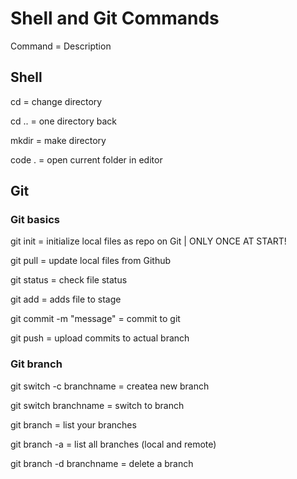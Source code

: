 # Shell and Git Commands

Command = Description

## Shell

cd = change directory

cd .. = one directory back

mkdir = make directory

code . = open current folder in editor

## Git

### Git basics

git init = initialize local files as repo on Git | ONLY ONCE AT START!

git pull = update local files from Github

git status = check file status

git add = adds file to stage

git commit -m "message" = commit to git

git push = upload commits to actual branch

### Git branch

git switch -c branchname = createa new branch

git switch branchname = switch to branch

git branch = list your branches

git branch -a = list all branches (local and remote)

git branch -d branchname = delete a branch
